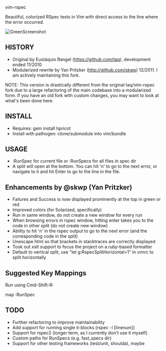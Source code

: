 vim-rspec

Beautiful, colorized RSpec tests in Vim with direct access to
the line where the error occurred.

![GreenScreenshot](http://i.imgur.com/PWutK.png)

HISTORY
-------
 * Original by Eustáquio Rangel (https://github.com/taq), development ended 11/2010
 * Modularized rewrite by Yan Pritzker (http://github.com/skwp) 12/2011. I am actively maintaining this fork.

NOTE: This version is drastically different from the original taq/vim-rspec
fork due to a large refactoring of the main codebase into a modularized
form. If you have an old fork with custom changes, you may want to look
at what's been done here.

INSTALL
-------
 * Requires: gem install hpricot
 * Install with pathogen: clone/submodule into vim/bundle

USAGE
-----
 * :RunSpec for current file or :RunSpecs for all files in spec dir
 * A split will open at the bottom. You can hit 'n' to go to the next error, or navigate to it and hit Enter to go to the line in the file.

Enhancements by @skwp (Yan Pritzker)
-----
 * Failures and Success is now displayed prominently at the top in green or red
 * Improved colors (for Solarized, specifically)
 * Run in same window, do not create a new window for every run
 * When browsing errors in rspec window, hitting enter takes you to the code in other split (do not create new window)
 * Ability to hit 'n' in the rspec output to go to the next error (and the corresponding code in the split)
 * Unescape html so that brackets in stacktraces are correctly displayed
 * Took out xslt support to focus the project on a ruby-based formatter
 * Default to vertical split, use "let g:RspecSplitHorizontal=1" in vimrc to split horizontally

Suggested Key Mappings
-----
Run using Cmd-Shift-R:

  map <D-R> :RunSpec<cr>

TODO
-------
 * Further refactoring to improve maintainability
 * Add support for running single it-blocks (rspec -l [linenum])
 * Support for rspec2 (longer term, as I currently don't use it myself)
 * Custom paths for RunSpecs (e.g. fast_specs dir)
 * Support for other testing frameworks (test/unit, shoulda), maybe
